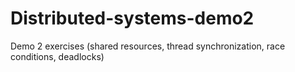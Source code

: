 # Distributed-systems-demo2
Demo 2 exercises (shared resources, thread synchronization, race conditions, deadlocks)
